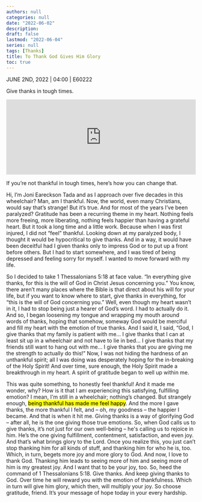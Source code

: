 ```yaml
---
authors: null
categories: null
date: "2022-06-02"
description: 
draft: false
lastmod: "2022-06-04"
series: null
tags: [Thanks] 
title: To Thank God Gives Him Glory
toc: true
---
```

JUNE 2ND, 2022 | 04:00 | E60222

Give thanks in tough times.    

<iframe height="200px" width="100%" frameborder="no" scrolling="no" seamless src="https://player.simplecast.com/84fdcbdb-90fa-47c4-90a8-4355d59dd6af?dark=false"></iframe>
<!--more-->

If you’re not thankful in tough times, here’s how you can change that.  

Hi, I’m Joni Eareckson Tada and as I approach over five decades in this wheelchair? Man, am I thankful. Now, the world, even many Christians, would say that’s strange! But it’s true. And for most of the years I’ve been paralyzed? Gratitude has been a recurring theme in my heart. Nothing feels more freeing, more liberating, nothing feels happier than having a grateful heart. But it took a long time and a little work. Because when I was first injured, I did not “feel” thankful. Looking down at my paralyzed body, I thought it would be hypocritical to give thanks. And in a way, it would have been deceitful had I given thanks only to impress God or to put up a front before others. But I had to start somewhere, and I was tired of being depressed and feeling sorry for myself. I wanted to move forward with my life.  

So I decided to take 1 Thessalonians 5:18 at face value. “In everything give thanks, for this is the will of God in Christ Jesus concerning you.” You know, there aren’t many places where the Bible is that direct about his will for your life, but if you want to know where to start, give thanks in everything, for “this is the will of God concerning you.” Well, even though my heart wasn’t in it, I had to stop being just a hearer of God’s word. I had to actually do it. And so, I began loosening my tongue and wrapping my mouth around words of thanks, hoping that somehow, someway God would be merciful and fill my heart with the emotion of true thanks. And I said it, I said, “God, I give thanks that my family is patient with me… I give thanks that I can at least sit up in a wheelchair and not have to lie in bed… I give thanks that my friends still want to hang out with me… I give thanks that you are giving me the strength to actually do this!” Now, I was not hiding the hardness of an unthankful spirit; all I was doing was desperately hoping for the in-breaking of the Holy Spirit! And over time, sure enough, the Holy Spirit made a breakthrough in my heart. A spirit of gratitude began to well up within me.

This was quite something, to honestly feel thankful! And it made me wonder, why? How is it that I am experiencing this satisfying, fulfilling emotion? I mean, I'm still in a wheelchair; nothing’s changed. But strangely enough, <mark>being thankful has made me feel happy</mark>. And the more I gave thanks, the more thankful I felt, and – oh, my goodness – the happier I became. And that is when it hit me. Giving thanks is a way of glorifying God – after all, he is the one giving those true emotions. So, when God calls us to give thanks, it’s not just for our own well-being – he's calling us to rejoice in him. He’s the one giving fulfillment, contentment, satisfaction, and even joy. And that’s what brings glory to the Lord. Once you realize this, you just can’t stop thanking him for all kinds of stuff, and thanking him for who he is, too. Which, in turn, begets more joy and more glory to God. And now, I love to thank God. Thanking him leads to seeing more of him and seeing more of him is my greatest joy. And I want that to be your joy, too. So, heed the command of 1 Thessalonians 5:18. Give thanks. And keep giving thanks to God. Over time he will reward you with the emotion of thankfulness. Which in turn will give him glory, which then, will multiply your joy. So choose gratitude, friend. It’s your message of hope today in your every hardship.